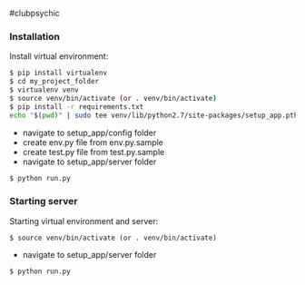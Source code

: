 #clubpsychic

### Installation

Install virtual environment:
```sh
$ pip install virtualenv
$ cd my_project_folder
$ virtualenv venv
$ source venv/bin/activate (or . venv/bin/activate)
$ pip install -r requirements.txt
echo "$(pwd)" | sudo tee venv/lib/python2.7/site-packages/setup_app.pth > /dev/null
```
- navigate to setup_app/config folder
- create env.py file from env.py.sample
- create test.py file from test.py.sample
- navigate to setup_app/server folder
```sh
$ python run.py
```

### Starting server

Starting virtual environment and server:
```shpip
$ source venv/bin/activate (or . venv/bin/activate)
```
- navigate to setup_app/server folder
```sh
$ python run.py
```
